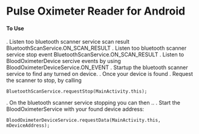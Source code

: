 # Pulse Oximeter Reader for Android

#### To Use

. Listen too bluetooth scanner service scan result BluetoothScanService.ON_SCAN_RESULT
. Listen too bluetooth scanner service stop event BluetoothScanService.ON_SCAN_RESULT
. Listen to BloodOximeterDevice sercive events by using BloodOximeterDeviceService.ON_EVENT
. Startup the bluetooth scanner service to find any turned on device.
. Once your device is found
. Request the scanner to stop, by calling 

	BluetoothScanService.requestStop(MainActivity.this);
	
. On the bluetooth scanner service stopping you can then ..
. Start the BloodOximeterService with your found device address:

	BloodOximeterDeviceService.requestData(MainActivity.this, mDeviceAddress);




